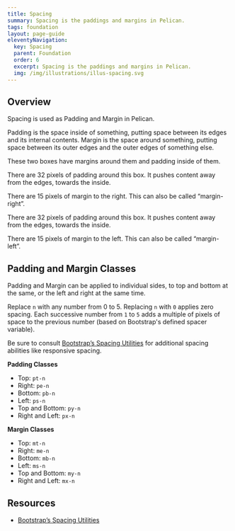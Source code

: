 ```yaml
---
title: Spacing
summary: Spacing is the paddings and margins in Pelican.
tags: foundation
layout: page-guide
eleventyNavigation:
  key: Spacing
  parent: Foundation
  order: 6
  excerpt: Spacing is the paddings and margins in Pelican.
  img: /img/illustrations/illus-spacing.svg
---
```


## Overview

Spacing is used as Padding and Margin in Pelican. 

Padding is the space inside of something, putting space between its edges and its internal contents. Margin is the space around something, putting space between its outer edges and the outer edges of something else.

These two boxes have margins around them and padding inside of them.

<div class="row mb-5">
    <div class="col-md-6 mb-4 mb-lg-0">
        <div class="p-5 bg-ui text-white rounded-lg">
            <p>There are 32 pixels of padding around this box. It pushes content away from the edges, towards the inside.</p>
            <p>There are 15 pixels of margin to the right. This can also be called “margin-right”.</p>
        </div>
    </div>
    <div class="col-md-6">
        <div class="p-5 bg-ui text-white rounded-lg">
            <p>There are 32 pixels of padding around this box. It pushes content away from the edges, towards the inside.</p>
            <p>There are 15 pixels of margin to the left. This can also be called “margin-left”.</p>
        </div>
    </div>
</div>

## Padding and Margin Classes

Padding and Margin can be applied to individual sides, to top and bottom at the same, or the left and right at the same time.

Replace `n` with any number from 0 to 5. Replacing `n` with `0` applies zero spacing. Each successive number from `1` to `5` adds a multiple of pixels of space to the previous number (based on Bootstrap's defined spacer variable).

Be sure to consult <a href="https://getbootstrap.com/docs/5.1/utilities/spacing/" target="_blank">Bootstrap’s Spacing Utilities</a> for additional spacing abilities like responsive spacing.

**Padding Classes**

- Top: `pt-n`
- Right: `pe-n`
- Bottom: `pb-n`
- Left: `ps-n`
- Top and Bottom: `py-n`
- Right and Left: `px-n`

**Margin Classes**

- Top: `mt-n`
- Right: `me-n`
- Bottom: `mb-n`
- Left: `ms-n`
- Top and Bottom: `my-n`
- Right and Left: `mx-n`

## Resources

* <a href="https://getbootstrap.com/docs/5.1/utilities/spacing/" target="_blank">Bootstrap’s Spacing Utilities</a>
